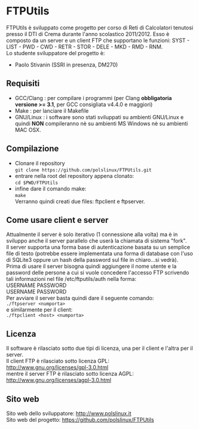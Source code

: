 FTPUtils
========

FTPUtils è sviluppato come progetto per corso di Reti di Calcolatori tenutosi presso il DTI di Crema durante l'anno scolastico 2011/2012.
Esso è composto da un server e un client FTP che supportano le funzioni: SYST - LIST - PWD - CWD - RETR - STOR - DELE - MKD - RMD - RNM.<br>
Lo studente sviluppatore del progetto è:

* Paolo Stivanin (SSRI in presenza, DM270)

Requisiti
---------

* GCC/Clang	: per compilare i programmi (per Clang **obbligatoria versione >= 3.1**, per GCC consigliata v4.4.0 e maggiori)
* Make      : per lanciare il Makefile
* GNU/Linux	: i software sono stati sviluppati su ambienti GNU/Linux e quindi **NON** compileranno nè su ambienti MS Windows nè su ambienti MAC OSX.

Compilazione
------------
* Clonare il repository<br>
`git clone https://github.com/polslinux/FTPUtils.git`<br>
* entrare nella root del repository appena clonato:<br>
`cd $PWD/FTPUtils`<br>
* infine dare il comando make:<br>
`make`<br>
Verranno quindi creati due files: ftpclient e ftpserver.

Come usare client e server
--------------------------
Attualmente il server è solo iterativo (1 connessione alla volta) ma è in sviluppo anche il server parallelo che userà la chiamata di sistema "fork".<br>
Il server supporta una forma base di autenticazione basata su un semplice file di testo (potrebbe essere implementata una forma di database con l'uso di SQLite3 oppure un hash della password sul file in chiaro...si vedrà).<br>
Prima di usare il server bisogna quindi aggiungere il nome utente e la password delle persone a cui si vuole concedere l'accesso FTP scrivendo tali informazioni nel file /etc/ftputils/auth nella forma:<br>
USERNAME PASSWORD<br>
USERNAME PASSWORD<br>
Per avviare il server basta quindi dare il seguente comando:<br>
`./ftpserver <numporta>`<br>
e similarmente per il client:<br>
`./ftpclient <host> <numporta>`

Licenza
-------

Il software è rilasciato sotto due tipi di licenza, una per il client e l'altra per il server.<br>
Il client FTP è rilasciato sotto licenza GPL:<br>
<http://www.gnu.org/licenses/gpl-3.0.html><br>
mentre il server FTP è rilasciato sotto licenza AGPL:<br>
<http://www.gnu.org/licenses/agpl-3.0.html><br>

Sito web
--------

Sito web dello sviluppatore:	<http://www.polslinux.it><br>
Sito web del progetto:			<https://github.com/polslinux/FTPUtils>
